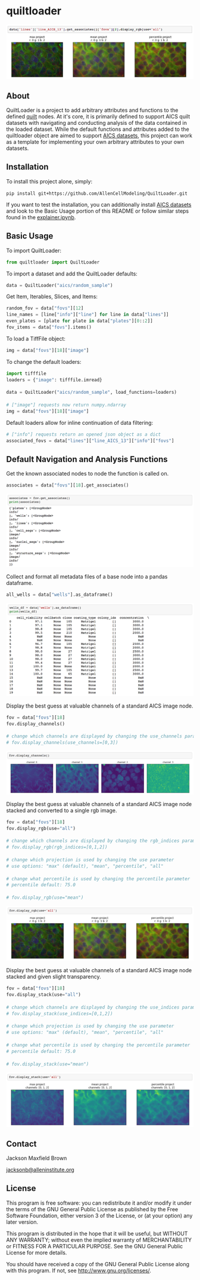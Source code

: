 # quiltloader

![image of single line fov image display](resources/single_line_display.png)

## About

QuiltLoader is a project to add arbitrary attributes and functions to the
defined [quilt](https://quiltdata.com) nodes.
At it's core, it is primarily defined to support AICS quilt datasets with
navigating and conducting analysis of the data contained in the loaded
dataset. While the default functions and attributes added to the quiltloader
object are aimed to support [AICS
datasets](https://quiltdata.com/package/aics/), this project can work as a
template for implementing your own arbitrary attributes to your own datasets.

## Installation

To install this project alone, simply:

`pip install git+https://github.com/AllenCellModeling/QuiltLoader.git`

If you want to test the installation, you can additionally install
[AICS datasets](https://quiltdata.com/package/aics/) and look to the Basic
Usage portion of this README or follow similar steps found in the
[explainer.ipynb](examples/explainer.ipynb).

## Basic Usage

To import QuiltLoader:

```Python
from quiltloader import QuiltLoader
```

To import a dataset and add the QuiltLoader defaults:

```Python
data = QuiltLoader("aics/random_sample")
```

Get Item, Iterables, Slices, and Items:

```Python
random_fov = data["fovs"][12]
line_names = [line["info"]["line"] for line in data["lines"]]
even_plates = [plate for plate in data["plates"][0::2]]
fov_items = data["fovs"].items()
```

To load a TiffFile object:

```Python
img = data["fovs"][18]["image"]
```

To change the default loaders:

```Python
import tifffile
loaders = {"image": tifffile.imread}

data = QuiltLoader("aics/random_sample", load_functions=loaders)

# ["image"] requests now return numpy.ndarray
img = data["fovs"][18]["image"]
```

Default loaders allow for inline continuation of data filtering:

```Python
# ["info"] requests return an opened json object as a dict
associated_fovs = data["lines"]["line_AICS_13"]["info"]["fovs"]
```

## Default Navigation and Analysis Functions

Get the known associated nodes to node the function is called on.

```Python
associates = data["fovs"][18].get_associates()
```

![object returned by get_associates](resources/get_associates.png)

Collect and format all metadata files of a base node into a pandas dataframe.

```Python
all_wells = data["wells"].as_dataframe()
```

![dataframe returned by as_dataframe](resources/as_dataframe.png)

Display the best guess at valuable channels of a standard AICS image node.

```Python
fov = data["fovs"][18]
fov.display_channels()

# change which channels are displayed by changing the use_channels parameter
# fov.display_channels(use_channels=[0,3])
```

![output of default display channels](resources/display_channels.png)

Display the best guess at valuable channels of a standard AICS image node
stacked and converted to a single rgb image.

```Python
fov = data["fovs"][18]
fov.display_rgb(use="all")

# change which channels are displayed by changing the rgb_indices parameter
# fov.display_rgb(rgb_indices=[0,1,2])

# change which projection is used by changing the use parameter
# use options: "max" (default), "mean", "percentile", "all"

# change what percentile is used by changing the percentile parameter
# percentile default: 75.0

# fov.display_rgb(use="mean")
```

![output of default display rgb](resources/display_rgb.png)

Display the best guess at valuable channels of a standard AICS image node
stacked and given slight transparency.

```Python
fov = data["fovs"][18]
fov.display_stack(use="all")

# change which channels are displayed by changing the use_indices parameter
# fov.display_stack(use_indices=[0,1,2])

# change which projection is used by changing the use parameter
# use options: "max" (default), "mean", "percentile", "all"

# change what percentile is used by changing the percentile parameter
# percentile default: 75.0

# fov.display_stack(use="mean")
```

![output of default display stack](resources/display_stack.png)

## Contact

Jackson Maxfield Brown

jacksonb@alleninstitute.org

## License

This program is free software: you can redistribute it and/or modify it
under the terms of the GNU General Public License as published by the Free
Software Foundation, either version 3 of the License, or (at your option)
any later version.

This program is distributed in the hope that it will be useful, but WITHOUT
ANY WARRANTY; without even the implied warranty of MERCHANTABILITY or
FITNESS FOR A PARTICULAR PURPOSE. See the GNU General Public License for
more details.

You should have received a copy of the GNU General Public License along with
this program. If not, see http://www.gnu.org/licenses/.
